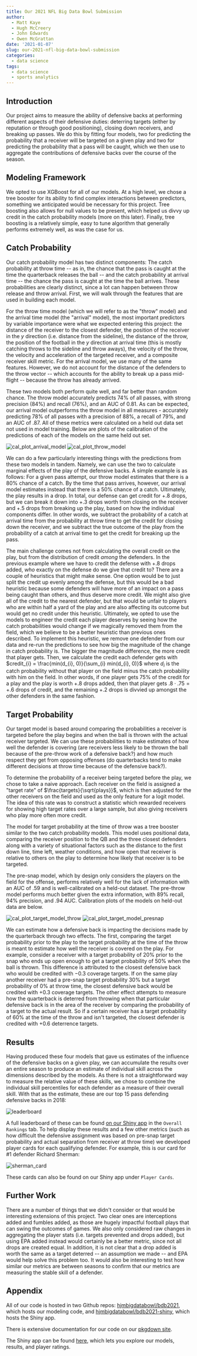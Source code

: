 ```yaml
---
title: Our 2021 NFL Big Data Bowl Submission
author: 
  - Matt Kaye
  - Hugh McCreery
  - John Edwards
  - Owen McGrattan
date: '2021-01-07'
slug: our-2021-nfl-big-data-bowl-submission
categories:
  - data science
tags:
  - data science
  - sports analytics
---
```


## Introduction

Our project aims to measure the ability of defensive backs at performing different aspects of their defensive duties: deterring targets (either by reputation or through good positioning), closing down receivers, and breaking up passes. We do this by fitting four models, two for predicting the probability that a receiver will be targeted on a given play and two for predicting the probability that a pass will be caught, which we then use to aggregate the contributions of defensive backs over the course of the season.

## Modeling Framework

We opted to use XGBoost for all of our models. At a high level, we chose a tree booster for its ability to find complex interactions between predictors, something we anticipated would be necessary for this project. Tree boosting also allows for null values to be present, which helped us divvy up credit in the catch probability models (more on this later). Finally, tree boosting is a relatively simple, easy to tune algorithm that generally performs extremely well, as was the case for us.

## Catch Probability

Our catch probability model has two distinct components: The catch probability at throw time -- as in, the chance that the pass is caught at the time the quarterback releases the ball -- and the catch probability at arrival time -- the chance the pass is caught at the time the ball arrives. These probabilities are clearly distinct, since a lot can happen between throw release and throw arrival. First, we will walk through the features that are used in building each model. 

For the throw time model (which we will refer to as the "throw" model) and the arrival time model (the "arrival" model), the most important predictors by variable importance were what we expected entering this project: the distance of the receiver to the closest defender, the position of the receiver in the $y$ direction (i.e. distance from the sideline), the distance of the throw, the position of the football in the $y$ direction at arrival time (this is mostly catching throws to the sideline and throw aways), the velocity of the throw, the velocity and acceleration of the targeted receiver, and a composite receiver skill metric. For the arrival model, we use many of the same features. However, we do not account for the distance of the defenders to the throw vector -- which accounts for the ability to break up a pass mid-flight -- because the throw has already arrived. 

These two models both perform quite well, and far better than random chance. The throw model accurately predicts $74\%$ of all passes, with strong precision ($84\%$) and recall ($76\%$), and an AUC of $0.81$. As can be expected, our arrival model outperforms the throw model in all measures - accurately predicting $78\%$ of all passes with a precision of $88\%$, a recall of $79\%$, and an AUC of $.87$. All of these metrics were calculated on a held out data set not used in model training. Below are plots of the calibration of the predictions of each of the models on the same held out set.

![cal_plot_arrival_model](https://raw.githubusercontent.com/hjmbigdatabowl/bdb2021/main/inst/plots/calplot_a.png) 
![cal_plot_throw_model](https://raw.githubusercontent.com/hjmbigdatabowl/bdb2021/main/inst/plots/calplot_t.png) 

We can do a few particularly interesting things with the predictions from these two models in tandem. Namely, we can use the two to calculate marginal effects of the play of the defensive backs. A simple example is as follows: For a given pass attempt, our throw model estimates that there is a $80\%$ chance of a catch. By the time that pass arrives, however, our arrival model estimates instead that there is a $50\%$ chance of a catch. Ultimately, the play results in a drop. In total, our defense can get credit for $+.8$ drops, but we can break it down into $+.3$ drops worth from closing on the receiver and $+.5$ drops from breaking up the play, based on how the individual components differ. In other words, we subtract the probability of a catch at arrival time from the probability at throw time to get the credit for closing down the receiver, and we subtract the true outcome of the play from the probability of a catch at arrival time to get the credit for breaking up the pass.

The main challenge comes not from calculating the overall credit on the play, but from the distribution of credit *among* the defenders. In the previous example where we have to credit the defense with $+.8$ drops added, *who* exactly on the defense do we give that credit to? There are a couple of heuristics that might make sense. One option would be to just split the credit up evenly among the defense, but this would be a bad heuristic because some defenders will have more of an impact on a pass being caught than others, and thus deserve more credit. We might also give all of the credit to the nearest defender, but that would be unfair to players who are within half a yard of the play and are also affecting its outcome but would get no credit under this heuristic. Ultimately, we opted to use the models to engineer the credit each player deserves by seeing how the catch probabilities would change if we magically removed them from the field, which we believe to be a better heuristic than previous ones described. To implement this heuristic, we remove one defender from our data and re-run the predictions to see how big the magnitude of the change in catch probability is. The bigger the magnitude difference, the more credit that player gets. Then, we calculate the credit each defender gets with $credit_{i} = \frac{min(d_{i}, 0)}{\sum_{i} min(d_{i}, 0)}$ where $d_{i}$ is the catch probability without that player on the field minus the catch probability with him on the field. In other words, if one player gets $75\%$ of the credit for a play and the play is worth $+.8$ drops added, then that player gets $.8 \cdot .75 = +.6$ drops of credit, and the remaining $+.2$ drops is divvied up amongst the other defenders in the same fashion.

## Target Probability

Our target model is based around comparing the probabilities a receiver is targeted before the play begins and when the ball is thrown with the actual receiver targeted. We can use these probabilities to make estimates of how well the defender is covering (are receivers less likely to be thrown the ball because of the pre-throw work of a defensive back?) and how much respect they get from opposing offenses (do quarterbacks tend to make different decisions at throw time because of the defensive back?). 

To determine the probability of a receiver being targeted before the play, we chose to take a naive approach. Each receiver on the field is assigned a "target rate" of  $\frac{targets}{\sqrt{plays}}$, which is then adjusted for the other receivers on the field and used as the only feature for a logit model. The idea of this rate was to construct a statistic which rewarded receivers for showing high target rates over a large sample, but also giving receivers who play more often more credit.

The model for target probability at the time of throw was a tree booster similar to the two catch probability models. This model uses positional data, comparing the receiver position to the QB and the three closest defenders along with a variety of situational factors such as the distance to the first down line, time left, weather conditions, and how open that receiver is relative to others on the play to determine how likely that receiver is to be targeted. 

The pre-snap model, which by design only considers the players on the field for the offense, performs relatively well for the lack of information with an AUC of $.59$ and is well-calibrated on a held-out dataset. The pre-throw model performs much better given the extra information, with $89\%$ recall, $94\%$ precision, and $.94$ AUC. Calibration plots of the models on held-out data are below.

![cal_plot_target_model_throw](https://raw.githubusercontent.com/hjmbigdatabowl/bdb2021/main/inst/plots/target_calplot_calibrated.png) 
![cal_plot_target_model_presnap](https://raw.githubusercontent.com/hjmbigdatabowl/bdb2021/main/inst/plots/target_calplot_pre_snap.png) 

We can estimate how a defensive back is impacting the decisions made by the quarterback through two effects. The first, comparing the target probability prior to the play to the target probability at the time of the throw is meant to estimate how well the receiver is covered on the play. For example, consider a receiver with a target probability of $20\%$ prior to the snap who ends up open enough to get a target probability of $50\%$ when the ball is thrown. This difference is attributed to the closest defensive back who would be credited with $-0.3$ coverage targets. If on the same play another receiver had a pre-snap target probability $30\%$ but a target probability of $0\%$ at throw time, the closest defensive back would be credited with $+0.3$ coverage targets. The other effect attempts to measure how the quarterback is deterred from throwing when that particular defensive back is in the area of the receiver by comparing the probability of a target to the actual result. So if a certain receiver has a target probability of $60\%$ at the time of the throw and isn't targeted, the closest defender is credited with $+0.6$ deterrence targets.

## Results

Having produced these four models that gave us estimates of the influence of the defensive backs on a given play, we can accumulate the results over an entire season to produce an estimate of individual skill across the dimensions described by the models. As there is not a straightforward way to measure the relative value of these skills, we chose to combine the individual skill percentiles for each defender as a measure of their overall skill. With that as the estimate, these are our top 15 pass defending defensive backs in 2018:

![leaderboard](https://raw.githubusercontent.com/hjmbigdatabowl/bdb2021/main/inst/plots/final_leaderboard.png) 

A full leaderboard of these can be found [on our Shiny app](https://bdb-2021.herokuapp.com/) in the `Overall Rankings` tab. To help display these results and a few other metrics (such as how difficult the defensive assignment was based on pre-snap target probability and actual separation from receiver at throw time) we developed player cards for each qualifying defender. For example, this is our card for #1 defender Richard Sherman:

![sherman_card](https://raw.githubusercontent.com/hjmbigdatabowl/bdb2021/main/inst/plots/sherman_card.png) 

These cards can also be found on our Shiny app under `Player Cards`.

## Further Work

There are a number of things that we didn't consider or that would be interesting extensions of this project. Two clear ones are interceptions added and fumbles added, as those are hugely impactful football plays that can swing the outcomes of games. We also only considered raw changes in aggregating the player stats (i.e. targets prevented and drops added), but using EPA added instead would certainly be a better metric, since not all drops are created equal. In addition, it is not clear that a drop added is worth the same as a target deterred -- an assumption we made -- and EPA would help solve this problem too. It would also be interesting to test how similar our metrics are between seasons to confirm that our metrics are measuring the stable skill of a defender.

## Appendix

All of our code is hosted in two Github repos: [hjmbigdatabowl/bdb2021](https://github.com/hjmbigdatabowl/bdb2021), which hosts our modeling code, and [hjmbigdatabowl/bdb2021-shiny](https://github.com/hjmbigdatabowl/bdb2021-shiny), which hosts the Shiny app. 

There is extensive documentation for our code on our [pkgdown site](https://hjmbigdatabowl.github.io/bdb2021/reference/).

The Shiny app can be found [here](https://bdb-2021.herokuapp.com/), which lets you explore our models, results, and player ratings.


